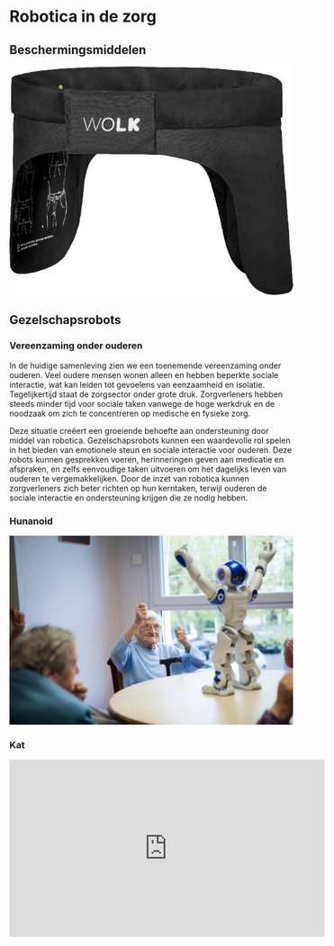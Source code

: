 # Robotica in de zorg

## Beschermingsmiddelen

![Wolk](wolk.jpg)

## Gezelschapsrobots

### Vereenzaming onder ouderen

In de huidige samenleving zien we een toenemende vereenzaming onder ouderen. Veel oudere mensen wonen alleen en hebben beperkte sociale interactie, wat kan leiden tot gevoelens van eenzaamheid en isolatie. Tegelijkertijd staat de zorgsector onder grote druk. Zorgverleners hebben steeds minder tijd voor sociale taken vanwege de hoge werkdruk en de noodzaak om zich te concentreren op medische en fysieke zorg.

Deze situatie creëert een groeiende behoefte aan ondersteuning door middel van robotica. Gezelschapsrobots kunnen een waardevolle rol spelen in het bieden van emotionele steun en sociale interactie voor ouderen. Deze robots kunnen gesprekken voeren, herinneringen geven aan medicatie en afspraken, en zelfs eenvoudige taken uitvoeren om het dagelijks leven van ouderen te vergemakkelijken. Door de inzet van robotica kunnen zorgverleners zich beter richten op hun kerntaken, terwijl ouderen de sociale interactie en ondersteuning krijgen die ze nodig hebben.

### Hunanoid

![Zorgrobot](zorgrobots.jpg)

### Kat

<iframe width="560" height="315" src="https://www.youtube.com/embed/fmQsvgBc5Jc?si=QMwJfJSH6fQ7hGMx" title="YouTube video player" frameborder="0" allow="accelerometer; autoplay; clipboard-write; encrypted-media; gyroscope; picture-in-picture; web-share" referrerpolicy="strict-origin-when-cross-origin" allowfullscreen></iframe>
